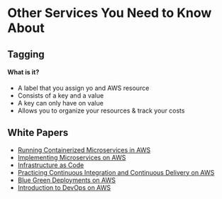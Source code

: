 # Other Services You Need to Know About

## Tagging

#### What is it?
* A label that you assign yo and AWS resource
* Consists of a key and a value
* A key can only have on value
* Allows you to organize your resources & track your costs

## White Papers
* [Running Containerized Microservices in AWS](https://d1.awsstatic.com/whitepapers/DevOps/running-containerized-microservices-on-aws.pdf)
* [Implementing Microservices on AWS](https://d1.awsstatic.com/whitepapers/microservices-on-aws.pdf)
* [Infrastructure as Code](https://d1.awsstatic.com/whitepapers/DevOps/infrastructure-as-code.pdf)
* [Practicing Continuous Integration and Continuous Delivery on AWS](https://d1.awsstatic.com/whitepapers/DevOps/practicing-continuous-integration-continuous-delivery-on-AWS.pdf)
* [Blue Green Deployments on AWS](https://d1.awsstatic.com/whitepapers/AWS_Blue_Green_Deployments.pdf)
* [Introduction to DevOps on AWS](https://d1.awsstatic.com/whitepapers/AWS_DevOps.pdf)

